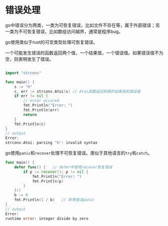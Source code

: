 # 错误处理

go中错误分为两类，一类为可恢复错误，比如文件不存在等，属于外部错误；另一类为不可恢复错误，比如数组访问越界，通常是程序bug。

go使用类似于rust的可空类型处理可恢复错误。

一个可能发生错误的函数返回两个值，一个结果值，一个错误值。如果错误值不为空，则表明发生了错误。

```go

import "strconv"

func main() {
    s := "h"
    c, err := strconv.Atoi(s) // Atoi函数返回转换的结果值和错误值
    if err != nil {
        // error occured
        fmt.Println("Error: ")
        fmt.Println(err)
        return
    }
    fmt.Println(c)
}
// output
Error: 
strconv.Atoi: parsing "h": invalid syntax
```

go使用`panic`和`recover`处理不可恢复错误。类似于其他语言的`try`和`catch`。

```go
func main() {
    defer func() {   // defer中使用recover恢复错误
        if p := recover(); p != nil {
            fmt.Println("Error: ")
            fmt.Println(p)
        }
    }()
    b := 0
    fmt.Println(1 / b)   // 除零错误panic
}
// output
Error:
runtime error: integer divide by zero
```

